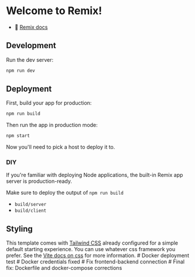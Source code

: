 # Welcome to Remix!

- 📖 [Remix docs](https://remix.run/docs)

## Development

Run the dev server:

```sh
npm run dev
```

## Deployment

First, build your app for production:

```sh
npm run build
```

Then run the app in production mode:

```sh
npm start
```

Now you'll need to pick a host to deploy it to.

### DIY

If you're familiar with deploying Node applications, the built-in Remix app server is production-ready.

Make sure to deploy the output of `npm run build`

- `build/server`
- `build/client`

## Styling

This template comes with [Tailwind CSS](https://tailwindcss.com/) already configured for a simple default starting experience. You can use whatever css framework you prefer. See the [Vite docs on css](https://vitejs.dev/guide/features.html#css) for more information.
#   D o c k e r   d e p l o y m e n t   t e s t  
 #   D o c k e r   c r e d e n t i a l s   f i x e d  
 #   F i x   f r o n t e n d - b a c k e n d   c o n n e c t i o n  
 #   F i n a l   f i x :   D o c k e r f i l e   a n d   d o c k e r - c o m p o s e   c o r r e c t i o n s  
 